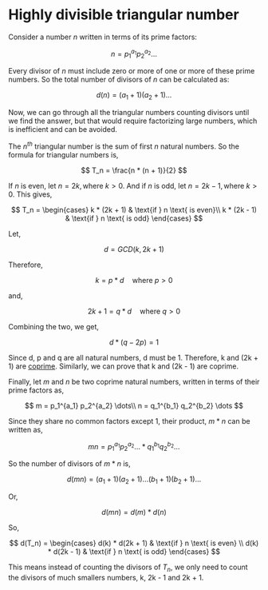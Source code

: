 # Highly divisible triangular number

Consider a number $n$ written in terms of its prime factors:

$$
n = p_1^{a_1} p_2^{a_2} \dots
$$

Every divisor of $n$ must include zero or more of one or more of these prime numbers. So the total number of divisors of $n$ can be calculated as:

$$
d(n) = (a_1 + 1) (a_2 + 1) \dots
$$

Now, we can go through all the triangular numbers counting divisors until we find the answer, but that would require factorizing large numbers, which is inefficient and can be avoided.

The $n^{th}$ triangular number is the sum of first $n$ natural numbers. So the formula for triangular numbers is,

$$
T_n = \frac{n * (n + 1)}{2}
$$

If $n$ is even, let $n = 2k, \text{where } k > 0$. And if $n$ is odd, let $n = 2k -1, \text{where } k>0$. This gives,

$$
T_n =
\begin{cases}
k * (2k + 1) & \text{if } n \text{ is even}\\
k * (2k - 1) & \text{if } n \text{ is odd}
\end{cases}
$$

Let,

$$
d = GCD(k, 2k + 1)
$$

Therefore,

$$
k = p*d \quad \text{where } p > 0
$$

and,

$$
2k + 1 = q*d \quad \text{where } q > 0
$$

Combining the two, we get,

$$
d * (q - 2p) = 1
$$

Since d, p and q are all natural numbers, d must be 1. Therefore, k and (2k + 1) are [coprime](https://mathworld.wolfram.com/RelativelyPrime.html). Similarly, we can prove that k and (2k - 1) are coprime.

Finally, let $m$ and $n$ be two coprime natural numbers, written in terms of their prime factors as,

$$
m = p_1^{a_1} p_2^{a_2} \dots\\
n = q_1^{b_1} q_2^{b_2} \dots
$$

Since they share no common factors except 1, their product, $m * n$ can be written as,

$$
mn = p_1^{a_1} p_2^{a_2} \dots * q_1^{b_1} q_2^{b_2} \dots
$$

So the number of divisors of $m * n$ is,

$$
d(mn) = (a_1 + 1) (a_2 + 1) \dots (b_1 + 1) (b_2 + 1) \dots
$$

Or,

$$
d(mn) = d(m) * d(n)
$$

So,

$$
d(T_n) =
\begin{cases}
d(k) * d(2k + 1) & \text{if } n \text{ is even} \\
d(k) * d(2k - 1) & \text{if } n \text{ is odd}
\end{cases}
$$

This means instead of counting the divisors of $T_n$, we only need to count the divisors of much smallers numbers, k, 2k - 1 and 2k + 1.
